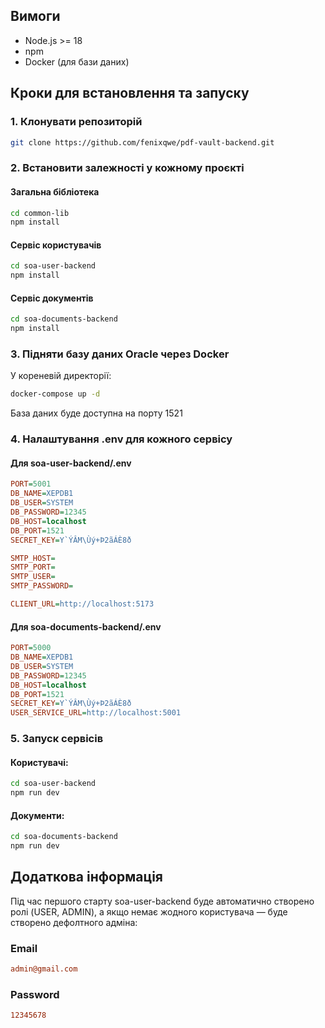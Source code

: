 ## Вимоги

- Node.js >= 18
- npm
- Docker (для бази даних)

## Кроки для встановлення та запуску

### 1. Клонувати репозиторій

```bash
git clone https://github.com/fenixqwe/pdf-vault-backend.git
```

### 2. Встановити залежності у кожному проєкті

#### Загальна бібліотека

```bash
cd common-lib
npm install
```

#### Сервіс користувачів

```bash
cd soa-user-backend
npm install
```

#### Сервіс документів

```bash
cd soa-documents-backend
npm install
```

### 3. Підняти базу даних Oracle через Docker

У кореневій директорії:

```bash
docker-compose up -d
```

База даних буде доступна на порту 1521

### 4. Налаштування .env для кожного сервісу

#### Для soa-user-backend/.env

```ini
PORT=5001
DB_NAME=XEPDB1
DB_USER=SYSTEM
DB_PASSWORD=12345
DB_HOST=localhost
DB_PORT=1521
SECRET_KEY=Y`ÝÂM\Ùý+Þ2ãÁÈ8ð

SMTP_HOST=
SMTP_PORT=
SMTP_USER=
SMTP_PASSWORD=

CLIENT_URL=http://localhost:5173
```

#### Для soa-documents-backend/.env

```ini
PORT=5000
DB_NAME=XEPDB1
DB_USER=SYSTEM
DB_PASSWORD=12345
DB_HOST=localhost
DB_PORT=1521
SECRET_KEY=Y`ÝÂM\Ùý+Þ2ãÁÈ8ð
USER_SERVICE_URL=http://localhost:5001
```

### 5. Запуск сервісів

#### Користувачі:

```bash
cd soa-user-backend
npm run dev
```

#### Документи:

```bash
cd soa-documents-backend
npm run dev
```

## Додаткова інформація
Під час першого старту soa-user-backend буде автоматично створено ролі (USER, ADMIN), а якщо немає жодного користувача — буде створено дефолтного адміна:

### Email
```ini
admin@gmail.com
```

### Password
```ini
12345678
```
